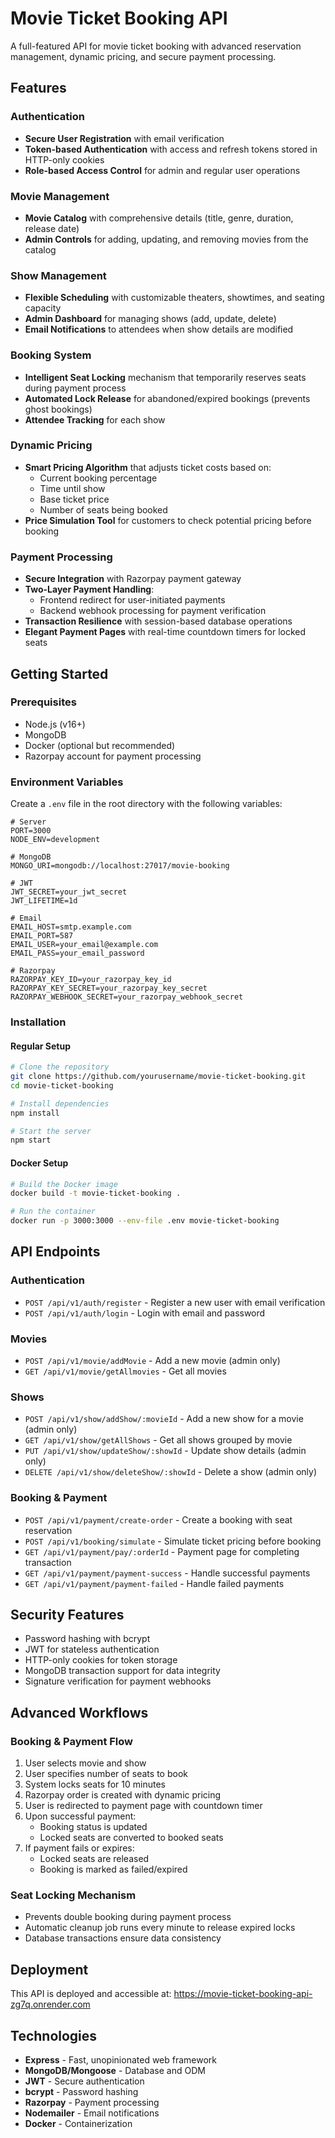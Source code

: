 # Movie Ticket Booking API

A full-featured API for movie ticket booking with advanced reservation management, dynamic pricing, and secure payment processing.

##  Features

### Authentication
- **Secure User Registration** with email verification
- **Token-based Authentication** with access and refresh tokens stored in HTTP-only cookies
- **Role-based Access Control** for admin and regular user operations

### Movie Management
- **Movie Catalog** with comprehensive details (title, genre, duration, release date)
- **Admin Controls** for adding, updating, and removing movies from the catalog

### Show Management
- **Flexible Scheduling** with customizable theaters, showtimes, and seating capacity
- **Admin Dashboard** for managing shows (add, update, delete)
- **Email Notifications** to attendees when show details are modified

### Booking System
- **Intelligent Seat Locking** mechanism that temporarily reserves seats during payment process
- **Automated Lock Release** for abandoned/expired bookings (prevents ghost bookings)
- **Attendee Tracking** for each show

### Dynamic Pricing
- **Smart Pricing Algorithm** that adjusts ticket costs based on:
  - Current booking percentage
  - Time until show
  - Base ticket price
  - Number of seats being booked
- **Price Simulation Tool** for customers to check potential pricing before booking

### Payment Processing
- **Secure Integration** with Razorpay payment gateway
- **Two-Layer Payment Handling**:
  - Frontend redirect for user-initiated payments
  - Backend webhook processing for payment verification
- **Transaction Resilience** with session-based database operations
- **Elegant Payment Pages** with real-time countdown timers for locked seats

## Getting Started

### Prerequisites
- Node.js (v16+)
- MongoDB
- Docker (optional but recommended)
- Razorpay account for payment processing

### Environment Variables
Create a `.env` file in the root directory with the following variables:

```
# Server
PORT=3000
NODE_ENV=development

# MongoDB
MONGO_URI=mongodb://localhost:27017/movie-booking

# JWT
JWT_SECRET=your_jwt_secret
JWT_LIFETIME=1d

# Email
EMAIL_HOST=smtp.example.com
EMAIL_PORT=587
EMAIL_USER=your_email@example.com
EMAIL_PASS=your_email_password

# Razorpay
RAZORPAY_KEY_ID=your_razorpay_key_id
RAZORPAY_KEY_SECRET=your_razorpay_key_secret
RAZORPAY_WEBHOOK_SECRET=your_razorpay_webhook_secret
```

### Installation

#### Regular Setup
```bash
# Clone the repository
git clone https://github.com/yourusername/movie-ticket-booking.git
cd movie-ticket-booking

# Install dependencies
npm install

# Start the server
npm start
```

#### Docker Setup
```bash
# Build the Docker image
docker build -t movie-ticket-booking .

# Run the container
docker run -p 3000:3000 --env-file .env movie-ticket-booking
```

## API Endpoints

### Authentication
- `POST /api/v1/auth/register` - Register a new user with email verification
- `POST /api/v1/auth/login` - Login with email and password

### Movies
- `POST /api/v1/movie/addMovie` - Add a new movie (admin only)
- `GET /api/v1/movie/getAllmovies` - Get all movies

### Shows
- `POST /api/v1/show/addShow/:movieId` - Add a new show for a movie (admin only)
- `GET /api/v1/show/getAllShows` - Get all shows grouped by movie
- `PUT /api/v1/show/updateShow/:showId` - Update show details (admin only)
- `DELETE /api/v1/show/deleteShow/:showId` - Delete a show (admin only)

### Booking & Payment
- `POST /api/v1/payment/create-order` - Create a booking with seat reservation
- `POST /api/v1/booking/simulate` - Simulate ticket pricing before booking
- `GET /api/v1/payment/pay/:orderId` - Payment page for completing transaction
- `GET /api/v1/payment/payment-success` - Handle successful payments
- `GET /api/v1/payment/payment-failed` - Handle failed payments

## Security Features

- Password hashing with bcrypt
- JWT for stateless authentication
- HTTP-only cookies for token storage
- MongoDB transaction support for data integrity
- Signature verification for payment webhooks

## Advanced Workflows

### Booking & Payment Flow
1. User selects movie and show
2. User specifies number of seats to book
3. System locks seats for 10 minutes
4. Razorpay order is created with dynamic pricing
5. User is redirected to payment page with countdown timer
6. Upon successful payment:
   - Booking status is updated
   - Locked seats are converted to booked seats
7. If payment fails or expires:
   - Locked seats are released
   - Booking is marked as failed/expired

### Seat Locking Mechanism
- Prevents double booking during payment process
- Automatic cleanup job runs every minute to release expired locks
- Database transactions ensure data consistency

## Deployment

This API is deployed and accessible at:
https://movie-ticket-booking-api-zg7q.onrender.com

## Technologies

- **Express** - Fast, unopinionated web framework
- **MongoDB/Mongoose** - Database and ODM
- **JWT** - Secure authentication
- **bcrypt** - Password hashing
- **Razorpay** - Payment processing
- **Nodemailer** - Email notifications
- **Docker** - Containerization

